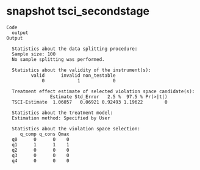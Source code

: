 # snapshot tsci_secondstage

    Code
      output
    Output
      
      Statistics about the data splitting procedure:
      Sample size: 100 
      No sample splitting was performed.
      
      Statistics about the validity of the instrument(s):
             valid      invalid non_testable 
                 0            1            0 
      
      Treatment effect estimate of selected violation space candidate(s):
                    Estimate Std_Error   2.5 %  97.5 % Pr(>|t|)
      TSCI-Estimate  1.06057   0.06921 0.92493 1.19622        0
      
      Statistics about the treatment model:
      Estimation method: Specified by User 
      
      Statistics about the violation space selection:
         q_comp q_cons Qmax
      q0      0      0    0
      q1      1      1    1
      q2      0      0    0
      q3      0      0    0
      q4      0      0    0

